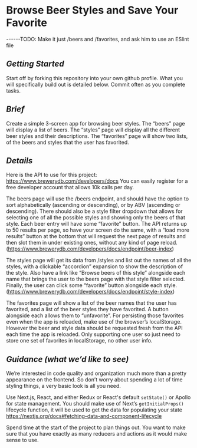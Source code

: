 # Browse Beer Styles and Save Your Favorite

------TODO: Make it just /beers and /favorites, and ask him to use an ESlint file

## *Getting Started*
Start off by forking this repository into your own github profile. What you will specifically build out is detailed below. Commit often as you complete tasks.

## *Brief*
Create a simple 3-screen app for browsing beer styles. The “beers” page will display a list of beers. The “styles” page will display all the different beer styles and their descriptions. The “favorites” page will show two lists, of the beers and styles that the user has favorited.


 ## *Details*
Here is the API to use for this project: https://www.brewerydb.com/developers/docs You can easily register for a free developer account that allows 10k calls per day.

The beers page will use the /beers endpoint, and should have the option to sort alphabetically (ascending or descending), or by ABV (ascending or descending). There should also be a style filter dropdown that allows for selecting one of all the possible styles and showing only the beers of that style. Each beer entry will have some “favorite” button. The API returns up to 50 results per page, so have your screen do the same, with a “load more results” button at the bottom that will request the next page of results and then slot them in under existing ones, without any kind of page reload. (https://www.brewerydb.com/developers/docs/endpoint/beer-index)

The styles page will get its data from /styles and list out the names of all the styles, with a clickable “accordion” expansion to show the description of the style. Also have a link like “Browse beers of this style” alongside each name that brings the user to the beers page with that style filter selected. Finally, the user can click some “favorite” button alongside each style. (https://www.brewerydb.com/developers/docs/endpoint/style-index)

The favorites page will show a list of the beer names that the user has favorited, and a list of the beer styles they have favorited. A button alongside each allows them to “unfavorite”. For persisting those favorites even when the app is reloaded, make use of the browser’s localStorage. However the beer and style data should be requested fresh from the API each time the app is reloaded. Only supporting one user so just need to store one set of favorites in localStorage, no other user info.


 ## *Guidance (what we’d like to see)*
We’re interested in code quality and organization much more than a pretty appearance on the frontend. So don’t worry about spending a lot of time styling things, a very basic look is all you need.

Use Next.js, React, and either Redux or React's default `setState()` or Apollo for state management. You should make use of Next’s `getInitialProps()` lifecycle function, it will be used to get the data for populating your state https://nextjs.org/docs#fetching-data-and-component-lifecycle

Spend time at the start of the project to plan things out. You want to make sure that you have exactly as many reducers and actions as it would make sense to use.
